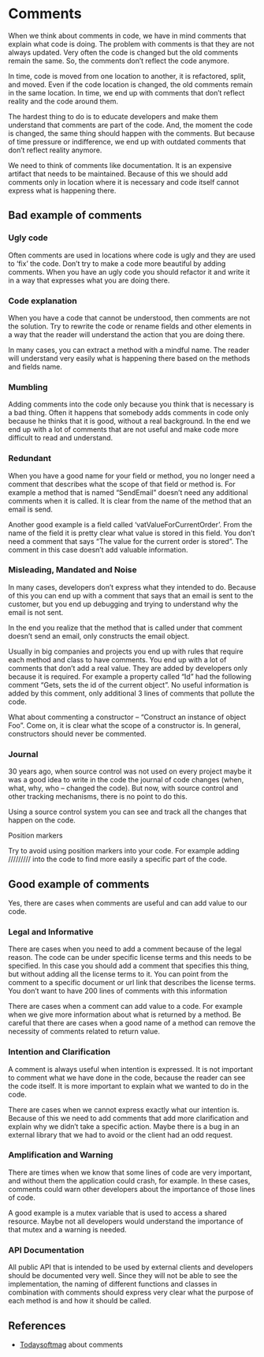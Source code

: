 # Comments

When we think about comments in code, we have in mind comments that explain what code is doing. The problem with comments is that they are not always updated. Very often the code is changed but the old comments remain the same. So, the comments don’t reflect the code anymore.

In time, code is moved from one location to another, it is refactored, split, and moved. Even if the code location is changed, the old comments remain in the same location. In time, we end up with comments that don’t reflect reality and the code around them.

The hardest thing to do is to educate developers and make them understand that comments are part of the code. And, the moment the code is changed, the same thing should happen with the comments. But because of time pressure or indifference, we end up with outdated comments that don’t reflect reality anymore.

We need to think of comments like documentation. It is an expensive artifact that needs to be maintained. Because of this we should add comments only in location where it is necessary and code itself cannot express what is happening there.

## Bad example of comments

### Ugly code
Often comments are used in locations where code is ugly and they are used to ‘fix’ the code. Don’t try to make a code more beautiful by adding comments. When you have an ugly code you should refactor it and write it in a way that expresses what you are doing there.

### Code explanation
When you have a code that cannot be understood, then comments are not the solution. Try to rewrite the code or rename fields and other elements in a way that the reader will understand the action that you are doing there.

In many cases, you can extract a method with a mindful name. The reader will understand very easily what is happening there based on the methods and fields name.

### Mumbling
Adding comments into the code only because you think that is necessary is a bad thing. Often it happens that somebody adds comments in code only because he thinks that it is good, without a real background. In the end we end up with a lot of comments that are not useful and make code more difficult to read and understand.

### Redundant
When you have a good name for your field or method, you no longer need a comment that describes what the scope of that field or method is. For example a method that is named “SendEmail” doesn’t need any additional comments when it is called. It is clear from the name of the method that an email is send.

Another good example is a field called ‘vatValueForCurrentOrder’. From the name of the field it is pretty clear what value is stored in this field. You don’t need a comment that says “The value for the current order is stored”. The comment in this case doesn’t add valuable information.

### Misleading, Mandated and Noise
In many cases, developers don’t express what they intended to do. Because of this you can end up with a comment that says that an email is sent to the customer, but you end up debugging and trying to understand why the email is not sent.

In the end you realize that the method that is called under that comment doesn’t send an email, only constructs the email object.

Usually in big companies and projects you end up with rules that require each method and class to have comments. You end up with a lot of comments that don’t add a real value. They are added by developers only because it is required. For example a property called “Id” had the following comment “Gets, sets the id of the current object”. No useful information is added by this comment, only additional 3 lines of comments that pollute the code.

What about commenting a constructor – “Construct an instance of object Foo”. Come on, it is clear what the scope of a constructor is. In general, constructors should never be commented.

### Journal
30 years ago, when source control was not used on every project maybe it was a good idea to write in the code the journal of code changes (when, what, why, who – changed the code). But now, with source control and other tracking mechanisms, there is no point to do this.

Using a source control system you can see and track all the changes that happen on the code.

Position markers

Try to avoid using position markers into your code. For example adding ///////// into the code to find more easily a specific part of the code.

## Good example of comments

Yes, there are cases when comments are useful and can add value to our code.

### Legal and Informative
There are cases when you need to add a comment because of the legal reason. The code can be under specific license terms and this needs to be specified. In this case you should add a comment that specifies this thing, but without adding all the license terms to it. You can point from the comment to a specific document or url link that describes the license terms. You don’t want to have 200 lines of comments with this information

There are cases when a comment can add value to a code. For example when we give more information about what is returned by a method. Be careful that there are cases when a good name of a method can remove the necessity of comments related to return value.

###  Intention and Clarification
A comment is always useful when intention is expressed. It is not important to comment what we have done in the code, because the reader can see the code itself. It is more important to explain what we wanted to do in the code.

There are cases when we cannot express exactly what our intention is. Because of this we need to add comments that add more clarification and explain why we didn′t take a specific action. Maybe there is a bug in an external library that we had to avoid or the client had an odd request.

### Amplification and Warning
There are times when we know that some lines of code are very important, and without them the application could crash, for example. In these cases, comments could warn other developers about the importance of those lines of code.

A good example is a mutex variable that is used to access a shared resource. Maybe not all developers would understand the importance of that mutex and a warning is needed.

### API Documentation
All public API that is intended to be used by external clients and developers should be documented very well. Since they will not be able to see the implementation, the naming of different functions and classes in combination with comments should express very clear what the purpose of each method is and how it should be called.

## References
 * [Todaysoftmag](https://www.todaysoftmag.com/article/1120/clean-code-comments-and-formatting) about comments